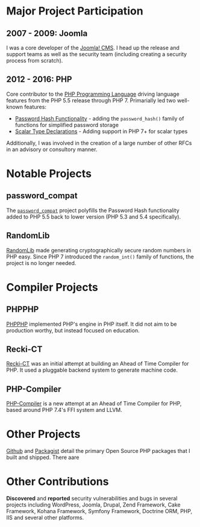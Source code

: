 # Major Project Participation

## 2007 - 2009: Joomla

I was a core developer of the [Joomla! CMS](https://www.joomla.com). I head up the release and support teams as well as the security team (including creating a security process from scratch).

## 2012 - 2016: PHP

Core contributor to the [PHP Programming Language](https://www.php.net) driving language features from the PHP 5.5 release through PHP 7. Primarially led two well-known features:

 * [Password Hash Functionality](https://wiki.php.net/rfc/password_hash) - adding the `password_hash()` family of functions for simplified password storage
 * [Scalar Type Declarations](https://wiki.php.net/rfc/scalar_type_hints_v5) - Adding support in PHP 7+ for scalar types

Additionally, I was involved in the creation of a large number of other RFCs in an advisory or consultory manner. 

# Notable Projects

## password_compat

The [`password_compat`](https://github.com/ircmaxell/password_compat) project polyfills the Password Hash functionality added to PHP 5.5 back to lower version (PHP 5.3 and 5.4 specifically).

## RandomLib

[RandomLib](https://github.com/ircmaxell/RandomLib) made generating cryptographically secure random numbers in PHP easy. Since PHP 7 introduced the `random_int()` family of functions, the project is no longer needed.

# Compiler Projects

## PHPPHP

[PHPPHP](https://github.com/ircmaxell/PHPPHP) implemented PHP's engine in PHP itself. It did not aim to be production worthy, but instead focused on education.

## Recki-CT

[Recki-CT](https://github.com/google/recki-ct) was an initial attempt at building an Ahead of Time Compiler for PHP. It used a pluggable backend system to generate machine code.

## PHP-Compiler

[PHP-Compiler](https://github.com/ircmaxell/php-compiler/) is a new attempt at an Ahead of Time Compiler for PHP, based around PHP 7.4's FFI system and LLVM.

# Other Projects

[Github](https://github.com/ircmaxell?tab=repositories) and [Packagist](https://packagist.org/packages/ircmaxell/) detail the primary Open Source PHP packages that I built and shipped. There aare 

# Other Contributions

**Discovered** and **reported** security vulnerabilities and bugs in several projects including WordPress, Joomla, Drupal, Zend Framework, Cake Framework, Kohana Framework, Symfony Framework, Doctrine ORM, PHP, IIS and several other platforms.